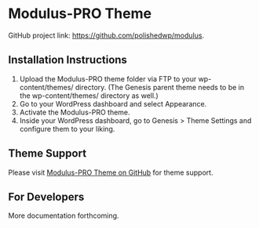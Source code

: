 # Modulus-PRO Theme

GitHub project link: https://github.com/polishedwp/modulus.


## Installation Instructions

1. Upload the Modulus-PRO theme folder via FTP to your wp-content/themes/ directory. (The Genesis parent theme needs to be in the wp-content/themes/ directory as well.)
2. Go to your WordPress dashboard and select Appearance.
3. Activate the Modulus-PRO theme.
4. Inside your WordPress dashboard, go to Genesis > Theme Settings and configure them to your liking.

## Theme Support

Please visit [Modulus-PRO Theme on GitHub](https://github.com/polishedwp/modulus/issues) for theme support.

## For Developers

More documentation forthcoming. 